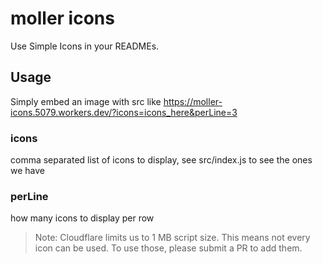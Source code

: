 # moller icons

Use Simple Icons in your READMEs.

## Usage

Simply embed an image with src like <https://moller-icons.5079.workers.dev/?icons=icons_here&perLine=3>

### icons

comma separated list of icons to display, see src/index.js to see the ones we have

### perLine

how many icons to display per row

> Note: Cloudflare limits us to 1 MB script size. This means not every icon can be used. To use those, please submit a PR to add them.
